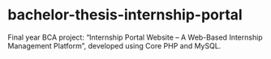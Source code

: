 # bachelor-thesis-internship-portal
Final year BCA project: “Internship Portal Website – A Web-Based Internship Management Platform”, developed using Core PHP and MySQL.
